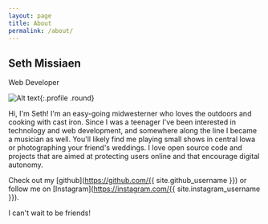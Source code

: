 ```yaml
---
layout: page
title: About
permalink: /about/
---
```


<div class="profile-wrapper">

<div class="profile container border" markdown="1">

## Seth Missiaen

Web Developer

![Alt text](https://avatars.githubusercontent.com/u/97685638?v=4){:.profile .round}

</div>

<div markdown="1" class="container about">

Hi, I'm Seth! I'm an easy-going midwesterner who loves the outdoors and cooking with cast iron. Since I was a teenager I've been interested in technology and web development, and somewhere along the line I became a musician as well. You'll likely find me playing small shows in central Iowa or photographing your friend's weddings. I love open source code and projects that are aimed at protecting users online and that encourage digital autonomy.

Check out my [github](https://github.com/{{ site.github_username }}) or follow me on [Instagram](https://instagram.com/{{ site.instagram_username }}).

I can't wait to be friends!

</div>

</div>
